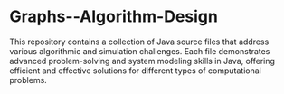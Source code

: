 # Graphs--Algorithm-Design
This repository contains a collection of Java source files that address various algorithmic and simulation challenges. Each file demonstrates advanced problem-solving and system modeling skills in Java, offering efficient and effective solutions for different types of computational problems.
